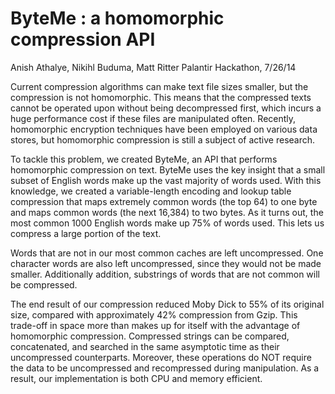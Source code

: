 ByteMe : a homomorphic compression API
======
Anish Athalye, Nikihl Buduma, Matt Ritter
Palantir Hackathon, 7/26/14

Current compression algorithms can make text file sizes smaller, but the compression is not homomorphic.  This means that the compressed texts cannot be operated upon without being decompressed first, which incurs a huge performance cost if these files are manipulated often. Recently, homomorphic encryption techniques have been employed on various data stores, but homomorphic compression is still a subject of active research.

To tackle this problem, we created ByteMe, an API that performs homomorphic compression on text. ByteMe uses the key insight that a small subset of English words make up the vast majority of words used. With this knowledge, we created a variable-length encoding and lookup table compression that maps extremely common words (the top 64) to one byte and maps common words (the next 16,384) to two bytes. As it turns out, the most common 1000 English words make up 75% of words used. This lets us compress a large portion of the text.

Words that are not in our most common caches are left uncompressed. One character words are also left uncompressed, since they would not be made smaller. Additionally addition, substrings of words that are not common will be compressed.

The end result of our compression reduced Moby Dick to 55% of its original size, compared with approximately 42% compression from Gzip. This trade-off in space more than makes up for itself with the advantage of homomorphic compression. Compressed strings can be compared, concatenated, and searched in the same asymptotic time as their uncompressed counterparts. Moreover, these operations do NOT require the data to be uncompressed and recompressed during manipulation. As a result, our implementation is both CPU and memory efficient. 
